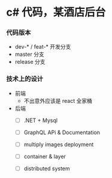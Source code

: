 # c# 代码，某酒店后台

### 代码版本

- dev-* / feat-* 开发分支
- master 分支
- release 分支

### 技术上的设计

- 前端
    - 不出意外应该是 react 全家桶
- 后端
    - [  ] .NET + Mysql
    - [  ] GraphQL APi & Documentation
    - [  ] multiply images deployment
    - [  ] container & layer
    - [  ] distributed system

